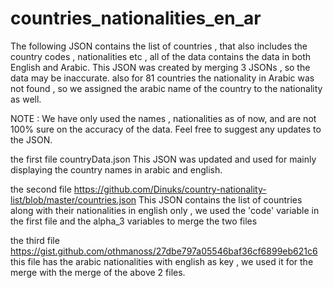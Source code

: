 # countries_nationalities_en_ar
The following JSON contains the list of countries , that also includes the country codes , 
nationalities etc , all of the data contains the data in both English and Arabic. 
This JSON was created by merging 3 JSONs , so the data may be inaccurate. also for 81 countries the nationality 
in Arabic was not found , so we assigned the arabic name of the country to the nationality as well. 

NOTE : We have only used the names , nationalities as of now, and are not 100% sure on the accuracy of the data.
Feel free to suggest any updates to the JSON.



the first file
countryData.json
This JSON was updated and used for mainly displaying the country names in arabic and english. 

the second file
https://github.com/Dinuks/country-nationality-list/blob/master/countries.json
This JSON contains the list of countries along with their nationalities in english only , we used the 'code' variable in
the first file and the alpha_3 variables to merge the two files

the third file
https://gist.github.com/othmanoss/27dbe797a05546baf36cf6899eb621c6
this file has the arabic nationalities with english as key , we used it for the merge with the merge of the above 2 files.
